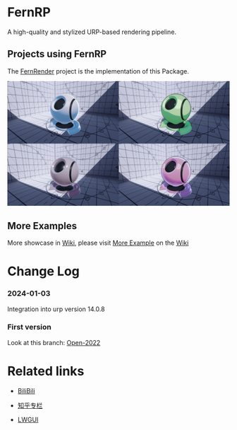 # FernRP
A high-quality and stylized URP-based rendering pipeline.

## Projects using FernRP

The [FernRender](https://github.com/FernRender/FernRender) project is the implementation of this Package.

![](DocAssets/MaterialBall.jpg)
 
## More Examples
More showcase in [Wiki](https://github.com/DeJhon-Huang/FernNPR/wiki), please visit [More Example](https://github.com/DeJhon-Huang/FernNPR/wiki/More-Example) on the [Wiki](https://github.com/DeJhon-Huang/FernNPR/wiki)


# Change Log
### 2024-01-03 
Integration into urp version 14.0.8

### First version
Look at this branch: [Open-2022](https://github.com/FernRP/FernRP/tree/open-2022)


# Related links

- [BiliBili](https://space.bilibili.com/477693184)

- [知乎专栏](https://www.zhihu.com/column/c_1587028302690304000)

- [LWGUI](https://github.com/JasonMa0012/LWGUI)
